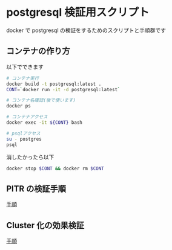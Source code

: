 # postgresql 検証用スクリプト

docker で postgresql の検証をするためのスクリプトと手順群です

## コンテナの作り方

以下でできます

```bash
# コンテナ実行
docker build -t postgresql:latest .
CONT=`docker run -it -d postgresql:latest`

# コンテナ名確認(後で使います)
docker ps

# コンテナアクセス
docker exec -it ${CONT} bash

# psqlアクセス
su - postgres
psql
```

消したかったら以下

```bash
docker stop $CONT && docker rm $CONT
```

## PITR の検証手順

[手順](./examples/pitr.md)

## Cluster 化の効果検証

[手順](./examples/cluster.md)
